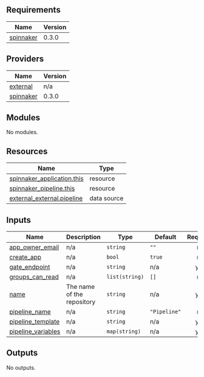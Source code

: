 ## Requirements

| Name | Version |
|------|---------|
| <a name="requirement_spinnaker"></a> [spinnaker](#requirement\_spinnaker) | 0.3.0 |

## Providers

| Name | Version |
|------|---------|
| <a name="provider_external"></a> [external](#provider\_external) | n/a |
| <a name="provider_spinnaker"></a> [spinnaker](#provider\_spinnaker) | 0.3.0 |

## Modules

No modules.

## Resources

| Name | Type |
|------|------|
| [spinnaker_application.this](https://registry.terraform.io/providers/mercari/spinnaker/0.3.0/docs/resources/application) | resource |
| [spinnaker_pipeline.this](https://registry.terraform.io/providers/mercari/spinnaker/0.3.0/docs/resources/pipeline) | resource |
| [external_external.pipeline](https://registry.terraform.io/providers/hashicorp/external/latest/docs/data-sources/external) | data source |

## Inputs

| Name | Description | Type | Default | Required |
|------|-------------|------|---------|:--------:|
| <a name="input_app_owner_email"></a> [app\_owner\_email](#input\_app\_owner\_email) | n/a | `string` | `""` | no |
| <a name="input_create_app"></a> [create\_app](#input\_create\_app) | n/a | `bool` | `true` | no |
| <a name="input_gate_endpoint"></a> [gate\_endpoint](#input\_gate\_endpoint) | n/a | `string` | n/a | yes |
| <a name="input_groups_can_read"></a> [groups\_can\_read](#input\_groups\_can\_read) | n/a | `list(string)` | `[]` | no |
| <a name="input_name"></a> [name](#input\_name) | The name of the repository | `string` | n/a | yes |
| <a name="input_pipeline_name"></a> [pipeline\_name](#input\_pipeline\_name) | n/a | `string` | `"Pipeline"` | no |
| <a name="input_pipeline_template"></a> [pipeline\_template](#input\_pipeline\_template) | n/a | `string` | n/a | yes |
| <a name="input_pipeline_variables"></a> [pipeline\_variables](#input\_pipeline\_variables) | n/a | `map(string)` | n/a | yes |

## Outputs

No outputs.
